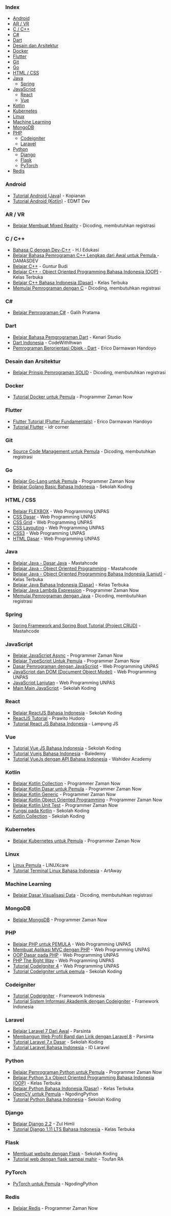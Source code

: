 ### Index

* [Android](#android)
* [AR / VR](#ar--vr)
* [C / C++](#c--c)
* [C#](#c)
* [Dart](#dart)
* [Desain dan Arsitektur](#desain-dan-arsitektur)
* [Docker](#docker)
* [Flutter](#flutter)
* [Git](#git)
* [Go](#go)
* [HTML / CSS](#html--css)
* [Java](#java)
  * [Spring](#spring)
* [JavaScript](#javascript)
  * [React](#react)
  * [Vue](#vue)
* [Kotlin](#kotlin)
* [Kubernetes](#kubernetes)
* [Linux](#Linux)
* [Machine Learning](#machine-learning)
* [MongoDB](#mongodb)
* [PHP](#php)
  * [Codeigniter](#codeigniter)
  * [Laravel](#laravel)
* [Python](#python)
  * [Django](#django)
  * [Flask](#flask)
  * [PyTorch](#pytorch)
* [Redis](#redis)


### Android

* [Tutorial Android (Java)](https://www.youtube.com/playlist?list=PLKPnl-eD7EA4rAzNeXikfCq5yiMuFI1zo) - Kopianan
* [Tutorial Android (Kotlin)](https://www.youtube.com/playlist?list=PLaoF-xhnnrRUEbF6cvk4-CeBAEOSbp8sS) - EDMT Dev


### AR / VR

* [Belajar Membuat Mixed Reality](https://www.dicoding.com/academies/155) - Dicoding, membutuhkan registrasi


### C / C++

* [Bahasa C dengan Dev-C++](https://www.youtube.com/playlist?list=PLZNiz_sFO6tdZ_DcLhtbxLboLlpuqpzLC) - H.I Edukasi
* [Belajar Bahasa Pemrograman C++ Lengkap dari Awal untuk Pemula ](https://kodedasar.com/belajar-cpp/) - DAMASDEV
* [Belajar C++](https://www.youtube.com/playlist?list=PLF82-I80PwDNKmeyYBe4CkEj7excOdy7f) - Guntur Budi
* [Belajar C++ - Object Oriented Programming Bahasa Indonesia (OOP)](https://www.youtube.com/playlist?list=PLZS-MHyEIRo7-RC_-hkL9gu0_ofABw862) - Kelas Terbuka
* [Belajar C++ Bahasa Indonesia (Dasar)](https://www.youtube.com/playlist?list=PLZS-MHyEIRo4Ze0bbGB1WKBSNMPzi-eWI) - Kelas Terbuka
* [Memulai Pemrograman dengan C](https://www.dicoding.com/academies/120) - Dicoding, membutuhkan registrasi


### C#

* [Belajar Pemrograman C#](https://www.youtube.com/playlist?list=PLuGFxya63u253zhOzhxanaSBNJ_UiIhUb) - Galih Pratama


### Dart

* [Belajar Bahasa Pemgrograman Dart](https://www.youtube.com/playlist?list=PLsvN_QZnFWRBQRFBo46R9hAYcnmvLSIvF) - Kenari Studio
* [Dart Indonesia](https://www.youtube.com/playlist?list=PLoNv-2zK-dzEbZSFeGgSnpdp5i_Lwto-8) -  CodeWithIhwan
* [Pemrograman Berorientasi Objek - Dart](https://www.youtube.com/playlist?list=PLZS-MHyEIRo7cgStrKAMhgnOT66z2qKz1) - Erico Darmawan Handoyo


### Desain dan Arsitektur

* [Belajar Prinsip Pemrograman SOLID](https://www.dicoding.com/academies/169) - Dicoding, membutuhkan registrasi 


### Docker

* [Tutorial Docker untuk Pemula](https://www.youtube.com/playlist?list=PL-CtdCApEFH-A7jBmdertzbeACuQWvQao) - Programmer Zaman Now


### Flutter

* [Flutter Tutorial (Flutter Fundamentals)](https://www.youtube.com/playlist?list=PLZQbl9Jhl-VACm40h5t6QMDB92WlopQmV) - Erico Darmawan Handoyo
* [Tutorial Flutter](https://www.youtube.com/playlist?list=PL0-7Xi0GB3teRqkuBusUEcVrP6OlYpD9w) - idr corner


### Git

* [Source Code Management untuk Pemula](https://www.dicoding.com/academies/116) - Dicoding, membutuhkan registrasi


### Go

* [Belajar Go-Lang untuk Pemula](https://www.youtube.com/playlist?list=PL-CtdCApEFH_t5_dtCQZgWJqWF45WRgZw) - Programmer Zaman Now
* [Belajar Golang Basic Bahasa Indonesia](https://www.youtube.com/playlist?list=PLCZlgfAG0GXDztO-BFc9R5afhP26Dhsgm) - Sekolah Koding


### HTML / CSS

* [Belajar FLEXBOX](https://www.youtube.com/playlist?list=PLFIM0718LjIU1lWlM34j6E9fMlrrSGZ1k) - Web Programming UNPAS
* [CSS Dasar](https://www.youtube.com/playlist?list=PLFIM0718LjIUBrbm6Gdh6k7ZUvPIAZm7p) - Web Programming UNPAS
* [CSS Grid](https://www.youtube.com/playlist?list=PLFIM0718LjIXmbwX0dEsoRVX-PC16vmuw) - Web Programming UNPAS
* [CSS Layouting](https://www.youtube.com/playlist?list=PLFIM0718LjIVCmrSWbZPKCccCkfFw-Naa) - Web Programming UNPAS
* [CSS3](https://www.youtube.com/playlist?list=PLFIM0718LjIVCmrSWbZPKCccCkfFw-Naa) - Web Programming UNPAS
* [HTML Dasar](https://www.youtube.com/playlist?list=PLFIM0718LjIVuONHysfOK0ZtiqUWvrx4F) - Web Programming UNPAS


### Java

* [Belajar Java - Dasar Java](https://www.youtube.com/playlist?list=PLFfUPa9IV8LrtXVMBVcqpjxYeya1j-yiq) - Mastahcode
* [Belajar Java - Object Oriented Programming](https://www.youtube.com/playlist?list=PLFfUPa9IV8LpbRH5-TzphcZj6tpoxdr-p) - Mastahcode
* [Belajar Java - Object Oriented Programming Bahasa Indonesia (Lanjut)](https://www.youtube.com/playlist?list=PLZS-MHyEIRo6V4_vk1s1NcM2HoW5KFG7i) - Kelas Terbuka
* [Belajar Java Bahasa Indonesia (Dasar)](https://www.youtube.com/playlist?list=PLZS-MHyEIRo51w0Hmqi0C8h2KWNzDfo6F) - Kelas Terbuka
* [Belajar Java Lambda Expression](https://www.youtube.com/playlist?list=PL-CtdCApEFH_71iT2klDSWIC0MScpLheN) - Programmer Zaman Now
* [Memulai Pemrograman dengan Java](https://www.dicoding.com/academies/60) - Dicoding, membutuhkan registrasi 


### Spring

* [Spring Framework and Spring Boot Tutorial (Project CRUD)](https://www.youtube.com/playlist?list=PLFfUPa9IV8Lp-Uognr1ALuqlKyxANO77x) - Mastahcode


### JavaScript

* [Belajar JavaScript Async](https://www.youtube.com/playlist?list=PL-CtdCApEFH-I4CD6km3BcXqrhWAkY4et) - Programmer Zaman Now
* [Belajar TypeScript Untuk Pemula](https://www.youtube.com/playlist?list=PL-CtdCApEFH_LJt-fhYfMMgqxirSu6EKo) - Programmer Zaman Now
* [Dasar Pemrograman dengan JavaScriipt](https://www.youtube.com/playlist?list=PLFIM0718LjIWXagluzROrA-iBY9eeUt4w) - Web Programming UNPAS
* [JavaScript dan DOM (Document Object Model)](https://www.youtube.com/playlist?list=PLFIM0718LjIWB3YRoQbQh82ZewAGtE2-3) - Web Programming UNPAS
* [JavaScript Lanjutan](https://www.youtube.com/playlist?list=PLFIM0718LjIUGpY8wmE41W7rTJo_3Y46-) - Web Programming UNPAS
* [Main Main JavaScript](https://www.youtube.com/playlist?list=PLCZlgfAG0GXCyd70hT8jYl24bLuPpH9iR) - Sekolah Koding


### React

* [Belajar ReactJS Bahasa Indonesia](https://www.youtube.com/playlist?list=PLCZlgfAG0GXALZIcEe2t3XVuQ50JYbsbA) - Sekolah Koding
* [ReactJS Tutorial](https://www.youtube.com/playlist?list=PLU4DS8KR-LJ03qEsHn9zV4qdhcWtusBqb) - Prawito Hudoro
* [Tutorial React JS Bahasa Indonesia](https://www.youtube.com/playlist?list=PLp6BJq2fT_g91yCNCWi_bIe-ng7S7rt6V) - Lampung JS


### Vue

* [Tutorial Vue JS Bahasa Indonesia](https://www.youtube.com/playlist?list=PLCZlgfAG0GXCFeOD_wBc9GrYF9pA8loLQ) - Sekolah Koding
* [Tutorial Vuejs Bahasa Indonesia](https://www.youtube.com/playlist?list=PL9At9z2rvOC-Z6Gt8uO1XMp4oyMlE3gml) - Baledemy
* [Tutorial VueJs dengan API Bahasa Indonesia](https://www.youtube.com/playlist?list=PLIan8aHxsPj3a7oLHb2a8pw8IHBq45WYu) - Wahidev Academy


### Kotlin

* [Belajar Kotlin Collection](https://www.youtube.com/playlist?list=PL-CtdCApEFH-aC-35fw5qrr6DZ-qMzmRr) - Programmer Zaman Now
* [Belajar Kotlin Dasar untuk Pemula](https://www.youtube.com/playlist?list=PL-CtdCApEFH_hja5vRJgQOXylCiQud7Qa) - Programmer Zaman Now
* [Belajar Kotlin Generic](https://www.youtube.com/playlist?list=PL-CtdCApEFH8MW630XLcNKsBDWCCdh2mR) - Programmer Zaman Now
* [Belajar Kotlin Object Oriented Programming](https://www.youtube.com/playlist?list=PL-CtdCApEFH8lHOsi7kIDxK57WWLmzVog) - Programmer Zaman Now
* [Belajar Kotlin Unit Test](https://www.youtube.com/playlist?list=PL-CtdCApEFH8HoTBUpYgQ-Q45U54Tn_up) - Programmer Zaman Now
* [Fungsi pada Kotlin](https://www.youtube.com/playlist?list=PLCZlgfAG0GXCqFIOudYt5icvdCnkA8FVe) - Sekolah Koding
* [Kotlin Collection](https://www.youtube.com/playlist?list=PLCZlgfAG0GXCZWnGxjnZwAsnDthoas1O1) - Sekolah Koding


### Kubernetes

* [Belajar Kubernetes untuk Pemula](https://www.youtube.com/playlist?list=PL-CtdCApEFH8XrWyQAyRd6d_CKwxD8Ime) - Programmer Zaman Now


### Linux

* [Linux Pemula](https://www.youtube.com/playlist?list=PLACzo3mGgHK_D2wkGu4AvUAQiqLC30PTz) - LINUXcare
* [Tutorial Terminal Linux Bahasa Indonesia](https://www.youtube.com/playlist?list=PLy1BHEa_Wr-cpjWY5uOqsMxQwiQrRnC8B) - ArtAway


### Machine Learning

* [Belajar Dasar Visualisasi Data](https://www.dicoding.com/academies/177) - Dicoding, membutuhkan registrasi


### MongoDB

* [Belajar MongoDB](https://www.youtube.com/playlist?list=PL-CtdCApEFH-eFFdPeS5e16o3THdmvxvz) - Programmer Zaman Now


### PHP

* [Belajar PHP untuk PEMULA](https://www.youtube.com/playlist?list=PLFIM0718LjIUqXfmEIBE3-uzERZPh3vp6) - Web Programming UNPAS
* [Membuat Aplikasi MVC dengan PHP](https://www.youtube.com/playlist?list=PLFIM0718LjIVEh_d-h5wAjsdv2W4SAtkx) - Web Programming UNPAS
* [OOP Dasar pada PHP](https://www.youtube.com/playlist?list=PLFIM0718LjIWvxxll-6wLXrC_16h_Bl_p) - Web Programming UNPAS
* [PHP The Right Way](https://www.youtube.com/playlist?list=PLFIM0718LjIVcKOrB2tFKi4eWYXHvS3CU) - Web Programming UNPAS
* [Tutorial CodeIgniter 4](https://www.youtube.com/playlist?list=PLFIM0718LjIUkkIq1Ub6B5dYNb6IlMvtc) - Web Programming UNPAS
* [Tutorial CodeIgniter untuk pemula](https://www.youtube.com/playlist?list=PLCZlgfAG0GXCYh65VSFR2yzC7CuPBcAjt) - Sekolah Koding


### Codeigniter

* [Tutorial Codeigniter](https://www.youtube.com/playlist?list=PLce3Eyp7oY9_5lzhkUtrV6ygriYcttMlg) - Framework Indonesia
* [Tutorial Sistem Informasi Akademik dengan Codeigniter](https://www.youtube.com/playlist?list=PLce3Eyp7oY9_hXzGACf988F1ojvQlYmB0) - Framework Indonesia


### Laravel

* [Belajar Laravel 7 Dari Awal](https://www.youtube.com/playlist?list=PLRKMmwY3-5MxfIKTn_wZ49XlplwHtz1AV) - Parsinta
* [Membangun Web Profil Band dan Lirik dengan Laravel 8](https://www.youtube.com/playlist?list=PLRKMmwY3-5Mzoti-pT2MGuQERTd1_sm21) - Parsinta
* [Tutorial Laravel 7.x Dasar](https://www.youtube.com/playlist?list=PLCZlgfAG0GXBucXejxeeqCe_NWZS-67q_) - Sekolah Koding
* [Tutorial Laravel Bahasa Indonesia](https://id-laravel.com) - ID Laravel


### Python

* [Belajar Pemrograman Python untuk Pemula](https://www.youtube.com/playlist?list=PL-CtdCApEFH_HY6bL3JER8WJOxz1nb3_H) - Programmer Zaman Now
* [Belajar Python 3.x Object Oriented Programming Bahasa Indonesia (OOP)](https://www.youtube.com/playlist?list=PLZS-MHyEIRo7cgStrKAMhgnOT66z2qKz1) - Kelas Terbuka
* [Belajar Python Bahasa Indonesia (Dasar)](https://www.youtube.com/playlist?list=PLZS-MHyEIRo7cgStrKAMhgnOT66z2qKz1) - Kelas Terbuka
* [OpenCV untuk Pemula](https://www.youtube.com/playlist?list=PLl-Zj2iuqlwt4cBsBy_Ej7gNlXdQ7blCB) - NgodingPython
* [Tutorial Python Bahasa Indonesia](https://www.youtube.com/playlist?list=PLCZlgfAG0GXDc9Wcsi2fUn0pAr41GDL6m) - Sekolah Koding


### Django

* [Belajar Django 2.2](https://www.youtube.com/playlist?list=PLSCLBARdXrOz4SM3GKyKuqQp7eXWAH1u1) - Zul Himli
* [Tutorial Django 1.11 LTS Bahasa Indonesia](https://www.youtube.com/playlist?list=PLZS-MHyEIRo6p_RwsWntxMO5QAqIHHHld) - Kelas Terbuka


### Flask

* [Membuat website dengan Flask](https://www.youtube.com/playlist?list=PLCZlgfAG0GXCZwaY3F4bHikozOBzrFD_R) - Sekolah Koding
* [Tutorial web dengan flask sampai mahir](https://www.youtube.com/playlist?list=PL5vG7_Y90KtxXH4YhDcb5m4n82ShAPnPc) - Toufan RA


### PyTorch

* [PyTorch untuk Pemula](https://www.youtube.com/playlist?list=PLl-Zj2iuqlwvMCvaX_4POywGiw4TFuHp1) - NgodingPython


### Redis

* [Belajar Redis](https://www.youtube.com/playlist?list=PL-CtdCApEFH-7hBhz1Q-4rKIQntJoBNX3) - Programmer Zaman Now
